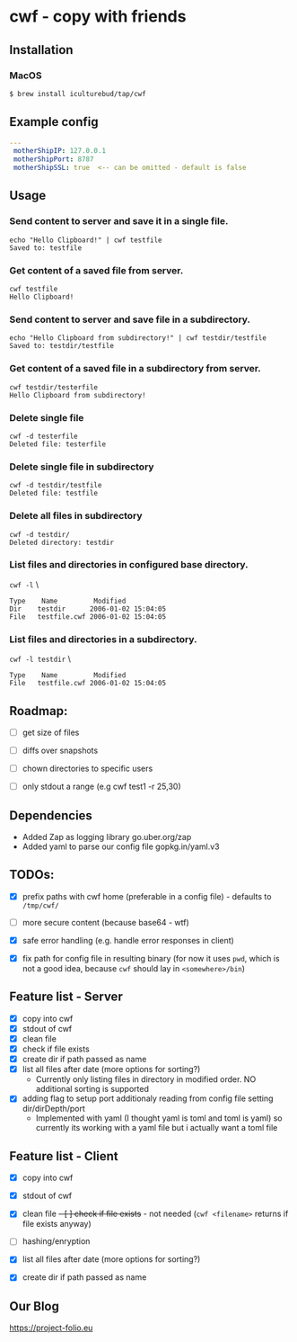 # cwf - copy with friends

## Installation

### MacOS
```bash
$ brew install iculturebud/tap/cwf
```


## Example config
```yaml
---
 motherShipIP: 127.0.0.1
 motherShipPort: 8787
 motherShipSSL: true  <-- can be omitted - default is false
```


## Usage
### Send content to server and save it in a single file.
`echo "Hello Clipboard!" | cwf testfile` \
`Saved to: testfile`

### Get content of a saved file from server.
`cwf testfile` \
`Hello Clipboard!`

### Send content to server and save file in a subdirectory.
`echo "Hello Clipboard from subdirectory!" | cwf testdir/testfile` \
`Saved to: testdir/testfile`

### Get content of a saved file in a subdirectory from server.
`cwf testdir/testerfile` \
`Hello Clipboard from subdirectory!`

### Delete single file
`cwf -d testerfile` \
`Deleted file: testerfile`

### Delete single file in subdirectory
`cwf -d testdir/testfile` \
`Deleted file: testfile`

### Delete all files in subdirectory
`cwf -d testdir/` \
`Deleted directory: testdir`

### List files and directories in configured base directory.
`cwf -l` \
``` 
Type    Name         Modified
Dir    testdir      2006-01-02 15:04:05
File   testfile.cwf 2006-01-02 15:04:05
```

### List files and directories in a subdirectory.
`cwf -l testdir` \
```
Type    Name         Modified
File   testfile.cwf 2006-01-02 15:04:05
```


## Roadmap:
- [ ] get size of files
- [ ] diffs over snapshots
- [ ] chown directories to specific users
- [ ] only stdout a range (e.g cwf test1 -r 25,30)


## Dependencies
- Added Zap as logging library go.uber.org/zap
- Added yaml to parse our config file gopkg.in/yaml.v3


## TODOs:
- [x] prefix paths with cwf home (preferable in a config file) - defaults to `/tmp/cwf/`
- [ ] more secure content (because base64 - wtf)
- [x] safe error handling (e.g. handle error responses in client)
- [x] fix path for config file in resulting binary (for now it uses `pwd`, which is not a good idea, because `cwf` should lay in `<somewhere>/bin`)


## Feature list - Server
- [x] copy into cwf
- [x] stdout of cwf
- [x] clean file
- [x] check if file exists
- [x] create dir if path passed as name
- [x] list all files after date (more options for sorting?)
  - Currently only listing files in directory in modified order. NO additional sorting is supported
- [x] adding flag to setup port additionaly reading from config file setting dir/dirDepth/port
  - Implemented with yaml (I thought yaml is toml and toml is yaml) so currently its working with a yaml file but i actually want a toml file


## Feature list - Client
- [x] copy into cwf
- [x] stdout of cwf
- [x] clean file
~~- [ ] check if file exists~~ - not needed (`cwf <filename>` returns if file exists anyway)
- [ ] hashing/enryption
- [x] list all files after date (more options for sorting?)
- [x] create dir if path passed as name


## Our Blog
https://project-folio.eu
